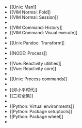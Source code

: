 - [[Unix: Man]]
- [[VIM Normal: Fold]]
- [[VIM Normal: Session]]
-
- [[VIM Command: History]]
- [[VIM Command: Visual execute]]
-
- [[Unix Pandoc: Transform]]
-
- [[NODE: Process]]
-
- [[Vue: Reactivity utilities]]
- [[Vue: Reactivity core]]
-
- [[Unix: Process commands]]
-
- [[邓小平时代]]
- [[二程全集]]
-
- [[Python: Virtual environments]]
- [[Python: Package setuptools]]
- [[Python: Package wheel]]
-